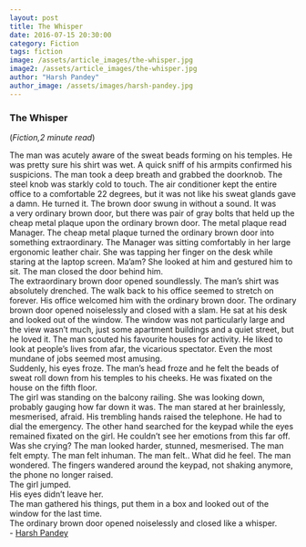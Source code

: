 ```yaml
---
layout: post
title: The Whisper
date: 2016-07-15 20:30:00
category: Fiction
tags: fiction
image: /assets/article_images/the-whisper.jpg
image2: /assets/article_images/the-whisper.jpg
author: "Harsh Pandey"
author_image: /assets/images/harsh-pandey.jpg
---
```

<h3>The Whisper</h3>
(<i>Fiction,2 minute read</i>)
<p>The man was acutely aware of the sweat beads forming on his temples. He was pretty sure his shirt was wet. A quick sniff of his armpits confirmed his suspicions. The man took a deep breath and grabbed the doorknob. The steel knob was starkly cold to touch. The air conditioner kept the entire office to a comfortable 22 degrees, but it was not like his sweat glands gave a damn. He turned it. The brown door swung in without a sound. It was a&nbsp;very ordinary brown door, but there was pair of gray bolts that held up the cheap metal plaque upon the ordinary brown door. The metal plaque read Manager. The cheap metal plaque turned the ordinary brown door into something extraordinary. The Manager was sitting comfortably in her large ergonomic leather chair. She was tapping her finger on the desk while staring at the laptop screen. Ma&rsquo;am? She looked at him and gestured him to sit. The man closed the door behind him.<br />
The extraordinary brown door opened soundlessly. The man&rsquo;s shirt was absolutely drenched. The walk back to his office seemed to stretch on forever. His office welcomed him with the ordinary brown door. The ordinary brown door opened noiselessly and closed with a slam. He sat at his desk and looked out of the window. The window was not particularly large and the view wasn&rsquo;t much, just some apartment buildings and a quiet street, but he loved it. The man scouted his favourite houses for activity. He liked to look at people&rsquo;s lives from afar, the vicarious spectator. Even the most mundane of jobs seemed most amusing.<br />
Suddenly, his eyes froze. The man&rsquo;s head froze and he felt the beads of sweat roll down from his temples to his cheeks. He was fixated on the house on the fifth floor.<br />
The girl was standing on the balcony railing. She was looking down, probably gauging how far down it was. The man stared at her brainlessly, mesmerised, afraid. His trembling hands raised the telephone. He had to dial the emergency. The other hand searched for the keypad while the eyes remained fixated on the girl. He couldn&rsquo;t see her emotions from this far off. Was she crying? The man looked harder, stunned, mesmerised. The man felt empty. The man felt inhuman. The man felt.. What did he feel. The man wondered. The fingers wandered around the keypad, not shaking anymore, the phone no longer raised.<br />
The girl jumped.<br />
His eyes didn&rsquo;t leave her.<br />
The man gathered his things, put them in a box and looked out of the window for the last time.<br />
The ordinary brown door opened noiselessly and closed like a whisper.&nbsp;<br />
-&nbsp;<a href="https://www.facebook.com/dhruv.harsh">Harsh Pandey</a></p>
